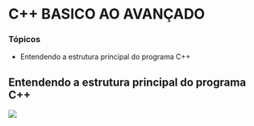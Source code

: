 # C++ BASICO AO AVANÇADO

 <h3>Tópicos</h3>
 
  * Entendendo a estrutura principal do programa C++


  <h2>Entendendo a estrutura principal do programa C++</h2>
  
  <img src="https://imgur.com/velYOuH.png">
